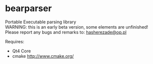 bearparser
==========

Portable Executable parsing library<br/>
WARNING: this is an early beta version, some elements are unfinished!<br/>
Please report any bugs and remarks to: hasherezade@op.pl<br/>

Requires:
+ Qt4 Core<br/>
+ cmake http://www.cmake.org/<br/>

